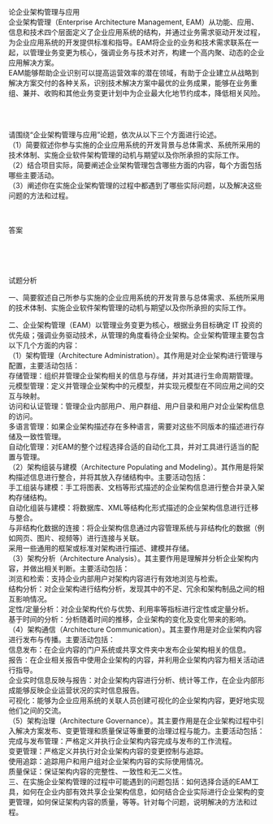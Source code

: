 <div class="detail lh2"><p>论企业架构管理与应用<br/>企业架构管理（Enterprise Architecture Management, EAM）从功能、应用、信息和技术四个层面定义了企业应用系统的结构，并通过业务需求驱动开发过程，为企业应用系统的开发提供标准和指导。EAM将企业的业务和技术需求联系在一起，以管理业务变更为核心，强调业务与技术对齐，构建一个高内聚、动态的企业应用解决方案。<br/> EAM能够帮助企业识别可以提高运营效率的潜在领域，有助于企业建立从战略到解决方案交付的各种关系，识别技术解决方案中最优的业务成果，能够在业务重组、兼并、收购和其他业务变更计划中为企业最大化地节约成本，降低相关风险。<br/></p><br/><br/><p>请围绕“企业架构管理与应用”论题，依次从以下三个方面进行论述。<br/> （1）简要叙述你参与实施的企业应用系统的开发背景与总体需求、系统所采用的技术体制、实施企业软件架构管理的动机与期望以及你所承担的实际工作。<br/>（2）结合项目实际，简要阐述企业架构管理包含哪些方面的内容，每个方面包括哪些主要活动。<br/>（3）阐述你在实施企业架构管理的过程中都遇到了哪些实际问题，以及解决这些问题的方法和过程。<br/></p><br/><br/>答案<br/><p><br/></p><br/><br/>试题分析<br/><div>
<p class="MsoNormal"><spantimes mso-hansi-font-family:="" new="" roman=""></spantimes></p>
<div><p>一、简要叙述自己所参与实施的企业应用系统的开发背景与总体需求、系统所采用的技术体制、实施企业软件架构管理的动机与期望以及你所承担的实际工作。</p><span lang="EN-US"><o:p></o:p></span><p></p>
</div>
<div>
二、企业架构管理（EAM）以管理业务变更为核心，根据业务目标确定 IT 投资的优先级；强调业务驱动技术，从管理的角度看待企业架构。企业架构管理主要包含以下几个方面的内容：</div>
<div>
（1）架构管理（Architecture Administration）。其作用是对企业架构进行管理与配置，主要活动包括：</div>
<div>
存储管理：组织并管理企业架构相关的信息与存储，并对其进行生命周期管理。</div>
<div>
元模型管理：定义并管理企业架构中的元模型，并实现元模型在不同应用之间的交互与映射。</div>
<div>
访问和认证管理：管理企业内部用户、用户群组、用户目录和用户对企业架构信息的访问。</div>
<div>
多语言管理：如果企业架构描述存在多种语言，需要对这些不同版本的描述进行存储及一致性管理。</div>
<div>
自动化管理：对EAM的整个过程选择合适的自动化工具，并对工具进行适当的配置与管理。</div>
<div>
（2）架构组装与建模（Architecture Populating and Modeling）。其作用是将架构描述信息进行整合，并将其放入存储结构中。主要活动包括：</div>
<div>
手工组装与建模：手工将图表、文档等形式描述的企业架构信息进行整合并录入架构存储结构。</div>
<div>
自动化组装与建模：将数据库、XML等结构化形式描述的企业架构信息进行迁移与整合。</div>
<div>
与非结构化数据的连接：将企业架构信息通过内容管理系统与非结构化的数据（例如网页、图片、视频等）进行连接与关联。</div>
<div>
采用一些通用的框架或标准对架构进行描述、建模并存储。</div>
<div>
 （3）架构分析（Architecture Analysis）。其主要作用是理解并分析企业架构内容，并做出相关判断。主要活动包括：</div>
<div>
浏览和检索：支持企业内部用户对架构内容进行有效地浏览与检索。</div>
<div>
结构分析：对企业架构进行结构分析，发现其中的不足、冗余和架构制品之间的相互影响情况。</div>
<div>
定性/定量分析：对企业架构代价与优势、利用率等指标进行定性或定量分析。</div>
<div>
基于时间的分析：分析随着时间的推移，企业架构的变化及变化带来的影响。</div>
<div>
（4）架构通信（Architecture Communication）。其主要作用是对企业架构内容进行发布与传播。主要活动包括：</div>
<div>
信息发布：在企业内容的门户系统或共享文件夹中发布企业架构相关的信息。</div>
<div>
报告：在企业相关报告中使用企业架构的内容，并利用企业架构内容为相关活动进行指导。</div>
<div>
企业实时信息反映与报告：对企业架构内容进行分析、统计等工作，在企业内部形成能够反映企业运营状况的实时信息报告。</div>
<div>
可视化：能够为企业应用系统的关联人员创建可视化的企业架构内容，更好地实现他们之间的交流。</div>
<div>
（5）架构治理（Architecture Governance）。其主要作用是在企业架构过程中引入解决方案发布、变更管理和质量保证等重要的治理过程与能力。主要活动包括：</div>
<div>
完成与发布管理：严格定义并执行企业架构内容完成与发布的工作流程。</div>
<div>
变更管理：严格定义并执行对企业架构内容的变更控制与追踪。</div>
<div>
使用追踪：追踪用户和用户组对企业架构内容的实际使用情况。</div>
<div>
质量保证：保证架构内容的完整性、一致性和无二义性。</div>
<div>
三、在实施企业架构管理的过程中可能遇到的问题包括：如何选择合适的EAM工具，如何在企业内部有效共享企业架构信息，如何结合企业实际进行企业架构的变更管理，如何保证架构内容的质量，等等。针对每个问题，说明解决的方法和过程。</div>
</div></div>